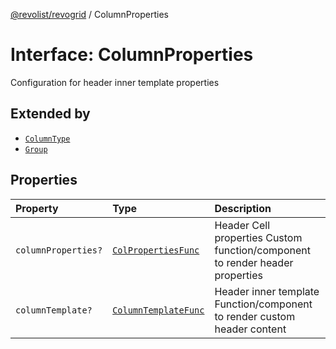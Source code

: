 [@revolist/revogrid](README.md) / ColumnProperties

# Interface: ColumnProperties

Configuration for header inner template properties

## Extended by

- [`ColumnType`](Interface.ColumnType.md)
- [`Group`](Interface.Group.md)

## Properties

| Property | Type | Description |
| :------ | :------ | :------ |
| `columnProperties?` | [`ColPropertiesFunc`](Type.ColPropertiesFunc.md) | Header Cell properties Custom function/component to render header properties |
| `columnTemplate?` | [`ColumnTemplateFunc`](Type.ColumnTemplateFunc.md) | Header inner template Function/component to render custom header content |
